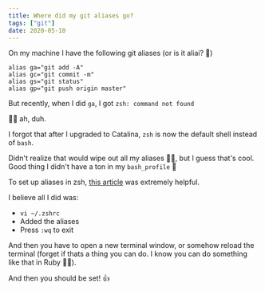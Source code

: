 ```yaml
---
title: Where did my git aliases go?
tags: ["git"]
date: 2020-05-10
---
```


On my machine I have the following git aliases (or is it aliai? 🤔)

```
alias ga="git add -A"
alias gc="git commit -m"
alias gs="git status"
alias gp="git push origin master"
```

But recently, when I did `ga`, I got `zsh: command not found`

🤦‍♂️ ah, duh.

I forgot that after I upgraded to Catalina, `zsh` is now the default shell instead of `bash`.

Didn't realize that would wipe out all my aliases 🤷‍♂️, but I guess that's cool. Good thing I didn't have a ton in my `bash_profile` 😬

To set up aliases in zsh, [this article](https://medium.com/fbdevclagos/using-zsh-aliases-for-better-terminal-experience-6f16f261ad52) was extremely helpful.

I believe all I did was:

* `vi ~/.zshrc`
* Added the aliases
* Press `:wq` to exit

And then you have to open a new terminal window, or somehow reload the terminal (forget if thats a thing you can do. I know you can do something like that in Ruby 🤷‍♂️).

And then you should be set! 👍